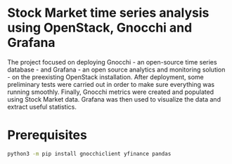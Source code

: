 # Stock Market time series analysis using OpenStack, Gnocchi and Grafana
The project focused on deploying Gnocchi - an open-source time series database -
and Grafana - an open source analytics and monitoring solution - on the preexisting
OpenStack installation. After deployment, some preliminary tests were carried
out in order to make sure everything was running smoothly. Finally, Gnocchi
metrics were created and populated using Stock Market data. Grafana was then
used to visualize the data and extract useful statistics.

# Prerequisites
```bash
python3 -m pip install gnocchiclient yfinance pandas
```
